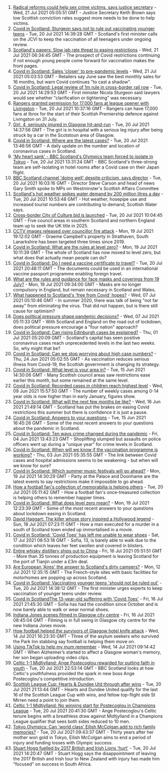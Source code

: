 1. [Radical reforms could help sex crime victims, says justice secretary](https://www.bbc.co.uk/news/uk-scotland-scotland-politics-57910065) - Wed, 21 Jul 2021 05:05:51 GMT - Justice Secretary Keith Brown says low Scottish conviction rates suggest more needs to be done to help victims.
2. [Covid in Scotland: Sturgeon says not to rule out vaccinating younger teens](https://www.bbc.co.uk/news/uk-scotland-57900768) - Tue, 20 Jul 2021 14:39:28 GMT - Scotland's first minister calls on the JCVI to keep the vaccination of all teenagers under ongoing review.
3. [Scotland's papers: Slow jab rate threat to easing restrictions](https://www.bbc.co.uk/news/uk-scotland-57910346) - Wed, 21 Jul 2021 06:34:45 GMT - The prospect of Covid restrictions continuing if not enough young people come forward for vaccination makes the front pages.
4. [Covid in Scotland: Sales 'closer' to pre-pandemic levels](https://www.bbc.co.uk/news/uk-scotland-scotland-business-57903119) - Wed, 21 Jul 2021 05:03:53 GMT - Retailers say June saw the best monthly sales for 16 months, but warn Covid continues "to cast a shadow".
5. [Covid in Scotland: Legal review of 1m rule in cross-border rail row](https://www.bbc.co.uk/news/uk-scotland-57893582) - Tue, 20 Jul 2021 14:29:53 GMT - First minister Nicola Sturgeon said lawyers would see whether "clarification or tightening" was necessary.
6. [Rangers granted permission for 17,000 fans at league opener with Livingston](https://www.bbc.co.uk/sport/football/57901573) - Tue, 20 Jul 2021 10:37:16 GMT - Rangers can have 17,000 fans at Ibrox for the start of their Scottish Premiership defence against Livingston on 31 July.
7. [Girl, 4, seriously injured in Glasgow hit-and-run](https://www.bbc.co.uk/news/uk-scotland-glasgow-west-57901984) - Tue, 20 Jul 2021 14:37:56 GMT - The girl is in hospital with a serious leg injury after being struck by a car in the Scotstoun area of Glasgow.
8. [Covid in Scotland: Where are the latest cases?](https://www.bbc.co.uk/news/uk-scotland-53511877) - Tue, 20 Jul 2021 13:46:56 GMT - A daily update on the number and location of coronavirus cases in Scotland.
9. ['My heart sank' - BBC Scotland's Olympics team forced to isolate in Tokyo](https://www.bbc.co.uk/news/uk-scotland-57903624) - Tue, 20 Jul 2021 13:31:24 GMT - BBC Scotland's three-strong team are self-isolating in hotel rooms after a Covid case on their Japan flight.
10. [BBC Scotland channel 'doing well' despite criticism, says director](https://www.bbc.co.uk/news/uk-scotland-57906060) - Tue, 20 Jul 2021 16:03:16 GMT - Director Steve Carson and head of news Gary Smith spoke to MPs on Westminster's Scottish Affairs Committee
11. [Scotland's hot weather spikes water demand by 200 million litres a day](https://www.bbc.co.uk/news/uk-scotland-57900538) - Tue, 20 Jul 2021 10:53:48 GMT - Hot weather, hosepipe use and increased tourist numbers are contributing to demand, Scottish Water says.
12. [Cross-border City of Culture bid is launched](https://www.bbc.co.uk/news/uk-scotland-south-scotland-57901216) - Tue, 20 Jul 2021 10:04:45 GMT - Five council areas in southern Scotland and northern England team up to seek the UK title in 2025.
13. [CCTV images released over councillor fire attack](https://www.bbc.co.uk/news/uk-scotland-glasgow-west-57896099) - Mon, 19 Jul 2021 19:12:02 GMT - Graeme Campbell's property in Strathaven, South Lanarkshire has been targeted three times since 2019.
14. [Covid in Scotland: What are the rules at level zero?](https://www.bbc.co.uk/news/uk-scotland-53166816) - Mon, 19 Jul 2021 10:11:39 GMT - The whole of Scotland has now moved to level zero, but what does that actually mean people can do?
15. [Covid in Scotland: Do I need a vaccine certificate to travel?](https://www.bbc.co.uk/news/uk-scotland-57519070) - Tue, 20 Jul 2021 20:48:11 GMT - The documents could be used in an international vaccine passport programme enabling foreign travel.
16. [What are the rules and guidance for face masks and coverings from 19 July?](https://www.bbc.co.uk/news/health-51205344) - Mon, 19 Jul 2021 09:34:00 GMT - Masks are no longer compulsory in England, but remain necessary in Scotland and Wales.
17. [What happened to Scotland's 'free from Covid' hopes?](https://www.bbc.co.uk/news/uk-scotland-57742212) - Wed, 07 Jul 2021 05:10:46 GMT - In summer 2020, there was talk of being "not far away" from eliminating the virus. That did not happen, but is there still cause for optimism?
18. [Does political pressure shape pandemic decisions?](https://www.bbc.co.uk/news/uk-scotland-scotland-politics-57737414) - Wed, 07 Jul 2021 05:11:33 GMT - With Scotland and England on the road out of lockdown, does political pressure encourage a "four nation" approach?
19. [Covid in Scotland: Can rising Edinburgh cases be explained?](https://www.bbc.co.uk/news/uk-scotland-57668976) - Thu, 01 Jul 2021 05:20:09 GMT - Scotland's capital has seen positive coronavirus cases reach unprecedented levels in the last two weeks. So, why might that be?
20. [Covid in Scotland: Can we stop worrying about high case numbers?](https://www.bbc.co.uk/news/uk-scotland-57581952) - Thu, 24 Jun 2021 05:02:55 GMT - As vaccination reduces serious illness from Covid-19, the Scottish government is changing its strategy.
21. [Covid in Scotland: What level is your area in?](https://www.bbc.co.uk/news/uk-scotland-57076243) - Tue, 15 Jun 2021 14:30:06 GMT - Many Scottish council areas saw restrictions ease earlier this month, but some remained at the same level.
22. [Covid in Scotland: Recorded cases in children reach highest level](https://www.bbc.co.uk/news/uk-scotland-57398757) - Wed, 09 Jun 2021 15:57:50 GMT - The number of weekly cases among 0-14 year olds is now higher than in early January, figures show.
23. [Covid in Scotland: What will the next few months be like?](https://www.bbc.co.uk/news/uk-scotland-57500221) - Wed, 16 Jun 2021 21:49:14 GMT - Scotland has put the brakes on easing Covid restrictions this summer but there is confidence it is just a pause.
24. [Covid in Scotland: Answers to your questions](https://www.bbc.co.uk/news/uk-scotland-57361417) - Tue, 15 Jun 2021 16:45:26 GMT - Some of the most recent answers to your questions about the pandemic in Scotland.
25. [Covid in Scotland: Ten ways crime changed during the pandemic](https://www.bbc.co.uk/news/uk-scotland-57357800) - Fri, 04 Jun 2021 13:43:23 GMT - Shoplifting slumped but assaults on police officers went up during a "unique year" for crime levels in Scotland.
26. [Covid in Scotland: When will we know if the vaccination programme is working?](https://www.bbc.co.uk/news/uk-scotland-57328828) - Thu, 03 Jun 2021 05:35:55 GMT - The link between Covid cases and hospital admissions seems to be weakening - but when will we know for sure?
27. [Covid in Scotland: Which summer music festivals will go ahead?](https://www.bbc.co.uk/news/uk-scotland-57887600) - Mon, 19 Jul 2021 14:30:29 GMT - Party at the Palace and Doonhame are the latest events to say restrictions make it impossible to go ahead.
28. [How a football fan's collection of memorabilia is helping others](https://www.bbc.co.uk/news/uk-england-57655620) - Tue, 20 Jul 2021 05:11:42 GMT - How a football fan's once-treasured collection is helping others to remember happier times.
29. [Covid in Scotland: What does level zero mean?](https://www.bbc.co.uk/news/uk-scotland-57838053) - Mon, 19 Jul 2021 12:23:39 GMT - Some of the most recent answers to your questions about lockdown easing in Scotland.
30. [David Haggart: The killer whose story inspired a Hollywood legend](https://www.bbc.co.uk/news/uk-scotland-south-scotland-57650595) - Sun, 18 Jul 2021 07:23:11 GMT - How a man executed for a murder in a south of Scotland town ended up immortalised in a movie.
31. [Covid in Scotland: 'Covid Toes' has left me unable to wear shoes](https://www.bbc.co.uk/news/uk-scotland-57865404) - Sat, 17 Jul 2021 08:53:18 GMT - Sofia, 13, is barely able to walk due to the condition which leaves her feet swollen and covered in blisters.
32. [Entire whisky distillery ships out to China](https://www.bbc.co.uk/news/uk-scotland-scotland-business-57825081) - Fri, 16 Jul 2021 05:51:51 GMT - More than 35 tonnes of production equipment is leaving Scotland for the port of Tianjin under a £3m deal.
33. [Are European 'Aires' the answer to Scotland's dirty campers?](https://www.bbc.co.uk/news/uk-scotland-57803377) - Mon, 12 Jul 2021 12:35:15 GMT - The French-style sites with basic facilities for motorhomes are popping up across Scotland.
34. [Covid in Scotland: Vaccinating younger teens 'should not be ruled out'](https://www.bbc.co.uk/news/uk-scotland-57906908) - Tue, 20 Jul 2021 14:38:12 GMT - The first minister urges experts to keep vaccination of younger teens under review.
35. [Covid in ScotlandThe 13-year-old suffering with 'Covid Toes'](https://www.bbc.co.uk/news/uk-scotland-57867125) - Fri, 16 Jul 2021 21:45:30 GMT - Sofia has had the condition since October and is now barely able to walk or wear normal shoes.
36. [Indiana Jones scenes filmed in Glasgow city centre](https://www.bbc.co.uk/news/uk-scotland-57861704) - Fri, 16 Jul 2021 08:45:04 GMT - Filming is in full swing in Glasgow city centre for the new Indiana Jones movie.
37. [How football helped the survivors of Glasgow hotel knife attack](https://www.bbc.co.uk/news/uk-scotland-57841539) - Wed, 14 Jul 2021 16:23:30 GMT - Three of the asylum seekers who survived the Park Inn stabbing say football is helping them move on.
38. [Using TikTok to help my mum remember](https://www.bbc.co.uk/news/uk-scotland-57832429) - Wed, 14 Jul 2021 09:14:42 GMT - When Alzheimer’s started to affect a Glasgow woman's memory, her son began uploading video clips.
39. [Celtic 1-1 Midtjylland: Ange Postecoglou rewarded for putting faith in youth](https://www.bbc.co.uk/sport/football/57905533) - Tue, 20 Jul 2021 22:53:14 GMT - BBC Scotland looks at how Celtic's youthfulness provided the spark in new boss Ange Postecoglou's competitive introduction.
40. [Scottish League Cup: Hearts & Dundee Utd through after wins](https://www.bbc.co.uk/sport/football/57910469) - Tue, 20 Jul 2021 21:13:44 GMT - Hearts and Dundee United qualify for the last 16 of the Scottish League Cup with wins, and fellow top-flight side St Mirren need a point to join them.
41. [Celtic 1-1 Midtjylland: No winning start for Postecoglou in Champions League](https://www.bbc.co.uk/sport/football/57855563) - Tue, 20 Jul 2021 20:41:30 GMT - Ange Postecoglou's Celtic tenure begins with a breathless draw against Midtjylland in a Champions League qualifier that sees both sides reduced to 10 men.
42. [Tokyo Olympics: Can 'world class' Eilish McColgan add to rich family memories?](https://www.bbc.co.uk/sport/olympics/57746402) - Tue, 20 Jul 2021 09:43:37 GMT - Thirty years after her mother won gold in Tokyo, Eilish McColgan aims to end a period of injury and funding losses with Olympic success.
43. [Stuart Hogg fuelled by 2017 British and Irish Lions 'hurt'](https://www.bbc.co.uk/sport/rugby-union/57905253) - Tue, 20 Jul 2021 14:20:47 GMT - Stuart Hogg says the disappointment of leaving the 2017 British and Irish tour to New Zealand with injury has made him "focused" on success in South Africa.
